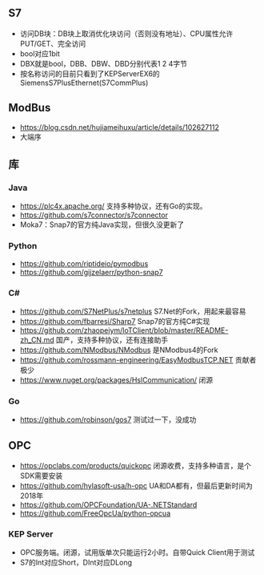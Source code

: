 ## S7

* 访问DB块：DB块上取消优化块访问（否则没有地址）、CPU属性允许PUT/GET、完全访问
* bool对应1bit
* DBX就是bool，DBB、DBW、DBD分别代表1 2 4字节
* 按名称访问的目前只看到了KEPServerEX6的SiemensS7PlusEthernet(S7CommPlus)

## ModBus

* https://blog.csdn.net/hujiameihuxu/article/details/102627112
* 大端序

## 库

### Java

* https://plc4x.apache.org/ 支持多种协议，还有Go的实现。
* https://github.com/s7connector/s7connector
* Moka7：Snap7的官方纯Java实现，但很久没更新了

### Python

* https://github.com/riptideio/pymodbus
* https://github.com/gijzelaerr/python-snap7

### C#

* https://github.com/S7NetPlus/s7netplus S7.Net的Fork，用起来最容易
* https://github.com/fbarresi/Sharp7 Snap7的官方纯C#实现
* https://github.com/zhaopeiym/IoTClient/blob/master/README-zh_CN.md 国产，支持多种协议，还有连接助手
* https://github.com/NModbus/NModbus 是NModbus4的Fork
* https://github.com/rossmann-engineering/EasyModbusTCP.NET 贡献者极少
* https://www.nuget.org/packages/HslCommunication/ 闭源

### Go

* https://github.com/robinson/gos7 测试过一下，没成功

## OPC

* https://opclabs.com/products/quickopc 闭源收费，支持多种语言，是个SDK需要安装
* https://github.com/hylasoft-usa/h-opc UA和DA都有，但最后更新时间为2018年
* https://github.com/OPCFoundation/UA-.NETStandard
* https://github.com/FreeOpcUa/python-opcua

### KEP Server

* OPC服务端。闭源，试用版单次只能运行2小时。自带Quick Client用于测试
* S7的Int对应Short，DInt对应DLong
